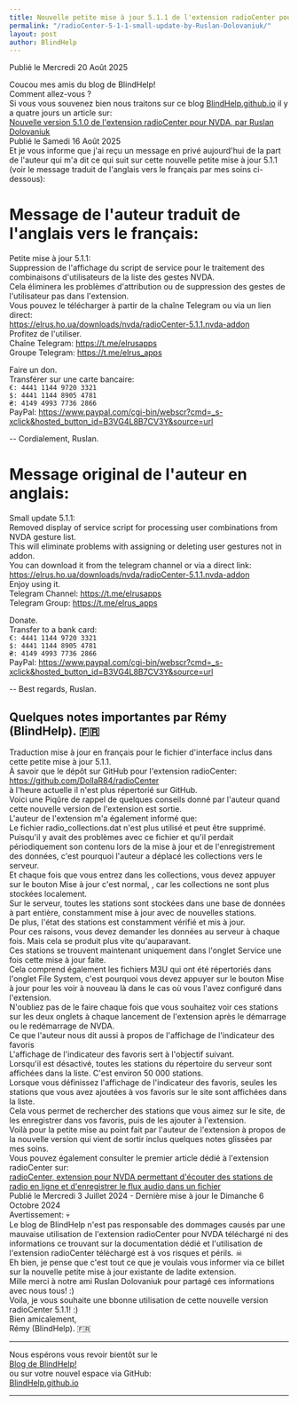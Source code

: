 ```yaml
---
title: Nouvelle petite mise à jour 5.1.1 de l'extension radioCenter pour NVDA, par Ruslan Dolovaniuk
permalink: "/radioCenter-5-1-1-small-update-by-Ruslan-Dolovaniuk/"
layout: post
author: BlindHelp
---
```


<footer>Publié le Mercredi 20 Août 2025</footer>


Coucou mes amis du blog de BlindHelp!    
Comment allez-vous ?    
Si vous vous souvenez bien nous traitons sur ce blog [BlindHelp.github.io](https://blindhelp.github.io) il y a quatre jours un article sur:    
[Nouvelle version 5.1.0 de l'extension radioCenter pour NVDA, par Ruslan Dolovaniuk](https://blindhelp.github.io/radioCenter-5-1-0-update-by-Ruslan-Dolovaniuk/)    
Publié le Samedi 16 Août 2025    
Et je vous informe que j'ai reçu un message en privé aujourd'hui de la part de l'auteur qui m'a dit ce qui suit sur cette nouvelle petite mise à jour 5.1.1 (voir le message traduit de l'anglais vers le français par mes soins ci-dessous):    

# Message de l'auteur traduit de l'anglais vers le français:
Petite mise à jour 5.1.1:    
Suppression de l'affichage du script de service pour le traitement des combinaisons d'utilisateurs de la liste des gestes NVDA.    
Cela éliminera les problèmes d'attribution ou de suppression des gestes de l'utilisateur pas dans l'extension.    
Vous pouvez le télécharger à partir de la chaîne Telegram ou via un lien direct:    
<https://elrus.ho.ua/downloads/nvda/radioCenter-5.1.1.nvda-addon>    
Profitez de l'utiliser.    
Chaîne Telegram: <https://t.me/elrusapps>    
Groupe Telegram: <https://t.me/elrus_apps>    

Faire un don.    
Transférer sur une carte bancaire:     
`€: 4441 1144 9720 3321`    
`$: 4441 1144 8905 4781`    
`₴: 4149 4993 7736 2866`    
PayPal: <https://www.paypal.com/cgi-bin/webscr?cmd=_s-xclick&hosted_button_id=B3VG4L8B7CV3Y&source=url>    

--
Cordialement, Ruslan.     

# Message original de l'auteur en anglais:
<span lang="en">Small update 5.1.1:</span>    
<span lang="en">Removed display of service script for processing user combinations from NVDA gesture list.</span>    
<span lang="en">This will eliminate problems with assigning or deleting user gestures not in addon.</span>    
<span lang="en">You can download it from the telegram channel or via a direct link:</span>    
<span lang="en"><https://elrus.ho.ua/downloads/nvda/radioCenter-5.1.1.nvda-addon></span>    
<span lang="en">Enjoy using it.</span>    
<span lang="en">Telegram Channel: <https://t.me/elrusapps></span>    
<span lang="en">Telegram Group: <https://t.me/elrus_apps></span>    

<span lang="en">Donate.</span>    
<span lang="en">Transfer to a bank card:</span>    
<span lang="en">`€: 4441 1144 9720 3321`</span>    
<span lang="en">`$: 4441 1144 8905 4781`</span>    
<span lang="en">`₴: 4149 4993 7736 2866`</span>    
<span lang="en">PayPal: <https://www.paypal.com/cgi-bin/webscr?cmd=_s-xclick&hosted_button_id=B3VG4L8B7CV3Y&source=url></span>

--
<span lang="en">Best regards, Ruslan.</span>    

## Quelques notes importantes par Rémy (BlindHelp). 🇫🇷
Traduction mise à jour en français pour le fichier d'interface inclus dans cette petite mise à jour 5.1.1.    
À savoir que  le dépôt sur GitHub pour l'extension radioCenter:    
<https://github.com/DollaR84/radioCenter>    
à l'heure actuelle il n'est plus répertorié sur GitHub.    
Voici une Piqûre de rappel de quelques conseils donné par l'auteur quand cette nouvelle version de l'extension est sortie.    
L'auteur de l'extension m'a également informé que:    
Le fichier radio_collections.dat n'est plus utilisé et peut être supprimé.    
Puisqu'il y avait des problèmes avec ce fichier et qu'il perdait périodiquement son contenu lors de la mise à jour et de l'enregistrement des données, c'est pourquoi l'auteur a déplacé les collections vers le serveur.    
Et chaque fois que vous entrez dans les collections, vous devez appuyer sur le bouton Mise à jour  c'est normal, , car les collections ne sont plus stockées localement.    
Sur le serveur, toutes les stations sont stockées dans une base de données à part entière, constamment mise à jour avec de nouvelles stations.    
De plus, l'état des stations est constamment vérifié et mis à jour.    
Pour ces raisons, vous devez demander les données au serveur à chaque fois. Mais cela se produit plus vite qu'auparavant.    
Ces stations se trouvent maintenant uniquement dans l'onglet Service une fois cette mise à jour faite.    
Cela comprend également les fichiers M3U qui ont été répertoriés dans l'onglet File System, c'est pourquoi vous devez appuyer sur le bouton Mise à jour  pour les voir à nouveau là dans le cas où vous l'avez configuré dans l'extension.    
N'oubliez pas de le faire chaque fois que vous souhaitez voir ces stations sur les deux onglets à chaque lancement de l'extension après le démarrage ou le redémarrage  de NVDA.    
Ce que l'auteur nous dit aussi à propos de l'affichage de l'indicateur des favoris    
L'affichage de l'indicateur des favoris sert à l'objectif suivant.    
Lorsqu'il est désactivé, toutes les stations du répertoire du serveur sont affichées dans la liste. C'est environ 50 000 stations.    
Lorsque vous définissez l'affichage de l'indicateur des favoris, seules les stations que vous avez ajoutées à vos favoris sur le site sont affichées dans la liste.    
Cela vous permet de rechercher des stations que vous aimez sur le site, de les enregistrer dans vos favoris, puis de les ajouter à l'extension.    
Voilà pour la petite mise au point fait par l'auteur de l'extension  à propos de la nouvelle version qui vient de sortir inclus quelques notes glissées par mes soins.    
Vous pouvez également consulter le premier article dédié à l'extension radioCenter sur:    
[radioCenter, extension pour NVDA permettant d'écouter des stations de radio en ligne et d'enregistrer le flux audio dans un fichier](https://blindhelp.github.io/radioCenter/)    
Publié le Mercredi 3 Juillet 2024 - Dernière mise à jour le Dimanche 6 Octobre 2024    
Avertissement: 💀    
Le blog de BlindHelp n'est pas responsable des dommages causés par une mauvaise utilisation de l'extension radioCenter  pour NVDA téléchargé ni des informations ce trouvant sur la documentation dédié et l'utilisation de l'extension radioCenter téléchargé est à vos risques et périls. ☠   
Eh bien, je pense que c'est tout ce que je voulais vous informer via ce billet sur la nouvelle petite mise à jour existante de ladite extension.    
Mille merci à notre ami <span lang="uk">Ruslan Dolovaniuk</span> pour partagé ces informations avec nous tous! :)    
Voila, je vous souhaite une bbonne utilisation de cette nouvelle version radioCenter 5.1.1! :)    
Bien amicalement,    
Rémy (BlindHelp). 🇫🇷    

---

Nous espérons vous revoir bientôt sur le      
[Blog de BlindHelp!](http://blindhelp.blogspot.fr/)                    
ou sur  votre nouvel espace via GitHub:                     
[BlindHelp.github.io](https://blindhelp.github.io)                    

---